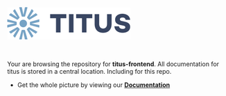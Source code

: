 &nbsp;

[![Logo][logo-img]][docs]

&nbsp;

Your are browsing the repository for __titus-frontend__. All documentation for titus is stored in a central location. Including for this repo.

- Get the whole picture by viewing our __[Documentation][docs]__

[docs]: https://nearform.github.io/titus
[logo-img]: ../../docs/img/Accel_Logo_Titus.svg
